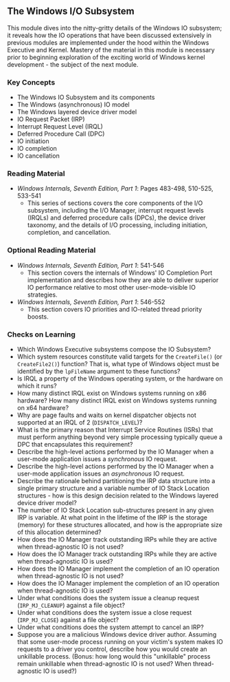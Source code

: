 ## The Windows I/O Subsystem

This module dives into the nitty-gritty details of the Windows IO subsystem; it reveals how the IO operations that have been discussed extensively in previous modules are implemented under the hood within the Windows Executive and Kernel. Mastery of the material in this module is necessary prior to beginning exploration of the exciting world of Windows kernel development - the subject of the next module.

### Key Concepts

- The Windows IO Subsystem and its components
- The Windows (asynchronous) IO model 
- The Windows layered device driver model
- IO Request Packet (IRP)
- Interrupt Request Level (IRQL)
- Deferred Procedure Call (DPC)
- IO initiation
- IO completion
- IO cancellation

### Reading Material

- _Windows Internals, Seventh Edition, Part 1_: Pages 483-498, 510-525, 533-541
    - This series of sections covers the core components of the I/O subsystem, including the I/O Manager, interrupt request levels (IRQLs) and deferred procedure calls (DPCs), the device driver taxonomy, and the details of I/O processing, including initiation, completion, and cancellation.

### Optional Reading Material

- _Windows Internals, Seventh Edition, Part 1_: 541-546
    - This section covers the internals of Windows' IO Completion Port implementation and describes how they are able to deliver superior IO performance relative to most other user-mode-visible IO strategies.
- _Windows Internals, Seventh Edition, Part 1_: 546-552
    - This section covers IO priorities and IO-related thread priority boosts.

### Checks on Learning

- Which Windows Executive subsystems compose the IO Subsystem?
- Which system resources constitute valid targets for the `CreateFile()` (or `CreateFile2()`) function? That is, what type of Windows object must be identified by the `lpFileName` argument to these functions?
- Is IRQL a property of the Windows operating system, or the hardware on which it runs?
- How many distinct IRQL exist on Windows systems running on x86 hardware? How many distinct IRQL exist on Windows systems running on x64 hardware? 
- Why are page faults and waits on kernel dispatcher objects not supported at an IRQL of 2 (`DISPATCH_LEVEL`)?
- What is the primary reason that Interrupt Service Routines (ISRs) that must perform anything beyond very simple processing typically queue a DPC that encapsulates this requirement?
- Describe the high-level actions performed by the IO Manager when a user-mode application issues a _synchronous_ IO request.
- Describe the high-level actions performed by the IO Manager when a user-mode application issues an _asynchronous_ IO request.
- Describe the rationale behind partitioning the IRP data structure into a single primary structure and a variable number of IO Stack Location structures - how is this design decision related to the Windows layered device driver model?
- The number of IO Stack Location sub-structures present in any given IRP is variable. At what point in the lifetime of the IRP is the storage (memory) for these structures allocated, and how is the appropriate size of this allocation determined?
- How does the IO Manager track outstanding IRPs while they are active when thread-agnostic IO is not used?
- How does the IO Manager track outstanding IRPs while they are active when thread-agnostic IO is used?
- How does the IO Manager implement the completion of an IO operation when thread-agnostic IO is not used?
- How does the IO Manager implement the completion of an IO operation when thread-agnostic IO is used?
- Under what conditions does the system issue a cleanup request (`IRP_MJ_CLEANUP`) against a file object?
- Under what conditions does the system issue a close request (`IRP_MJ_CLOSE`) against a file object?
- Under what conditions does the system attempt to cancel an IRP? 
- Suppose you are a malicious Windows device driver author. Assuming that some user-mode process running on your victim's system makes IO requests to a driver you control, describe how you would create an unkillable process. (Bonus: how long would this "unkillable" process remain unkillable when thread-agnostic IO is not used? When thread-agnostic IO is used?)